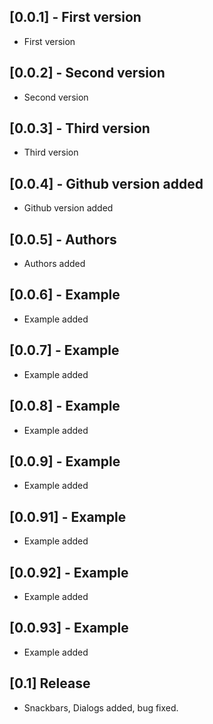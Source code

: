 ## [0.0.1] - First version

* First version

## [0.0.2] - Second version

* Second version

## [0.0.3] - Third version

* Third version

## [0.0.4] - Github version added

* Github version added

## [0.0.5] - Authors

* Authors added

## [0.0.6] - Example

* Example added

## [0.0.7] - Example

* Example added

## [0.0.8] - Example

* Example added

## [0.0.9] - Example

* Example added

## [0.0.91] - Example

* Example added

## [0.0.92] - Example

* Example added

## [0.0.93] - Example

* Example added

## [0.1] Release

* Snackbars, Dialogs added, bug fixed.
